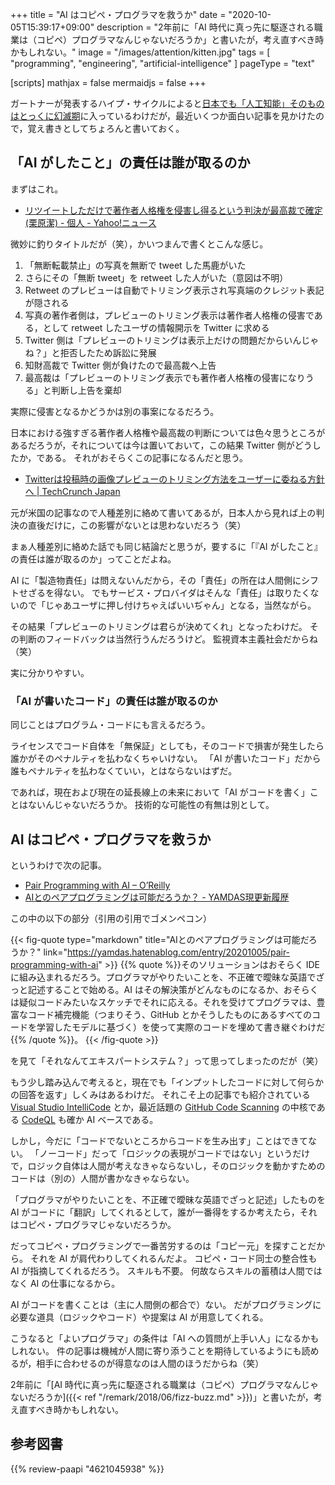 +++
title = "AI はコピペ・プログラマを救うか"
date =  "2020-10-05T15:39:17+09:00"
description = "2年前に「AI 時代に真っ先に駆逐される職業は（コピペ）プログラマなんじゃないだろうか」と書いたが，考え直すべき時かもしれない。"
image = "/images/attention/kitten.jpg"
tags = [ "programming", "engineering", "artificial-intelligence" ]
pageType = "text"

[scripts]
  mathjax = false
  mermaidjs = false
+++

ガートナーが発表するハイプ・サイクルによると[日本でも「人工知能」そのものはとっくに幻滅期](https://www.publickey1.jp/blog/20/5gdevops2020.html "日本において、5Gやエッジコンピューティングは過度な期待、DevOpsは幻滅期。ガートナー「日本における未来志向型インフラ・テクノロジのハイプ・サイクル：2020年」を発表 － Publickey")に入っているわけだが，最近いくつか面白い記事を見かけたので，覚え書きとしてちょろんと書いておく。

## 「AI がしたこと」の責任は誰が取るのか

まずはこれ。

- [リツイートしただけで著作者人格権を侵害し得るという判決が最高裁で確定(栗原潔) - 個人 - Yahoo!ニュース](https://news.yahoo.co.jp/byline/kuriharakiyoshi/20200721-00189305/)

微妙に釣りタイトルだが（笑），かいつまんで書くとこんな感じ。

1. 「無断転載禁止」の写真を無断で tweet した馬鹿がいた
2. さらにその「無断 tweet」を retweet した人がいた（意図は不明）
3. Retweet のプレビューは自動でトリミング表示され写真端のクレジット表記が隠される
4. 写真の著作者側は，プレビューのトリミング表示は著作者人格権の侵害である，として retweet したユーザの情報開示を Twitter に求める
5. Twitter 側は「プレビューのトリミングは表示上だけの問題だからいんじゃね？」と拒否したため訴訟に発展
6. 知財高裁で Twitter 側が負けたので最高裁へ上告
6. 最高裁は「プレビューのトリミング表示でも著作者人格権の侵害になりうる」と判断し上告を棄却

実際に侵害となるかどうかは別の事案になるだろう。

日本における強すぎる著作者人格権や最高裁の判断については色々思うところがあるだろうが，それについては今は置いておいて，この結果 Twitter 側がどうしたか，である。
それがおそらくこの記事になるんだと思う。

- [Twitterは投稿時の画像プレビューのトリミング方法をユーザーに委ねる方針へ  |  TechCrunch Japan](https://jp.techcrunch.com/2020/10/04/2020-10-02-twitter-may-let-users-choose-how-to-crop-image-previews-after-bias-scrutiny/)

元が米国の記事なので人種差別に絡めて書いてあるが，日本人から見れば上の判決の直後だけに，この影響がないとは思わないだろう（笑）

まぁ人種差別に絡めた話でも同じ結論だと思うが，要するに「『AI がしたこと』の責任は誰が取るのか」ってことだよね。

AI に「製造物責任」は問えないんだから，その「責任」の所在は人間側にシフトせざるを得ない。
でもサービス・プロバイダはそんな「責任」は取りたくないので「じゃあユーザに押し付けちゃえばいいぢゃん」となる，当然ながら。

その結果「プレビューのトリミングは君らが決めてくれ」となったわけだ。
その判断のフィードバックは当然行うんだろうけど。
監視資本主義社会だからね（笑）

実に分かりやすい。

### 「AI が書いたコード」の責任は誰が取るのか

同じことはプログラム・コードにも言えるだろう。

ライセンスでコード自体を「無保証」としても，そのコードで損害が発生したら誰かがそのペナルティを払わなくちゃいけない。
「AI が書いたコード」だから誰もペナルティを払わなくていい，とはならないはずだ。

であれば，現在および現在の延長線上の未来において「AI がコードを書く」ことはないんじゃないだろうか。
技術的な可能性の有無は別として。

## AI はコピペ・プログラマを救うか

というわけで次の記事。

- [Pair Programming with AI – O’Reilly](https://www.oreilly.com/radar/pair-programming-with-ai/)
- [AIとのペアプログラミングは可能だろうか？ - YAMDAS現更新履歴](https://yamdas.hatenablog.com/entry/20201005/pair-programming-with-ai)

この中の以下の部分（引用の引用でゴメンペコン）

{{< fig-quote type="markdown" title="AIとのペアプログラミングは可能だろうか？" link="https://yamdas.hatenablog.com/entry/20201005/pair-programming-with-ai" >}}
{{% quote %}}そのソリューションはおそらく IDE に組み込まれるだろう。プログラマがやりたいことを、不正確で曖昧な英語でざっと記述することで始める。AI はその解決策がどんなものになるか、おそらくは疑似コードみたいなスケッチでそれに応える。それを受けてプログラマは、豊富なコード補完機能（つまりそう、GitHub とかそうしたものにあるすべてのコードを学習したモデルに基づく）を使って実際のコードを埋めて書き継ぐわけだ{{% /quote %}}。
{{< /fig-quote >}}

を見て「それなんてエキスパートシステム？」って思ってしまったのだが（笑）

もう少し踏み込んで考えると，現在でも「インプットしたコードに対して何らかの回答を返す」しくみはあるわけだ。
それこそ上の記事でも紹介されている [Visual Studio IntelliCode] とか，最近話題の [GitHub Code Scanning] の中核である [CodeQL] も確か AI ベースである。

しかし，今だに「コードでないところからコードを生み出す」ことはできてない。
「ノーコード」だって「ロジックの表現がコードではない」というだけで，ロジック自体は人間が考えなきゃならないし，そのロジックを動かすためのコードは（別の）人間が書かなきゃならない。

「プログラマがやりたいことを、不正確で曖昧な英語でざっと記述」したものを AI がコードに「翻訳」してくれるとして，誰が一番得をするか考えたら，それはコピペ・プログラマじゃないだろうか。

だってコピペ・プログラミングで一番苦労するのは「コピー元」を探すことだから。
それを AI が肩代わりしてくれるんだよ。
コピペ・コード同士の整合性も AI が指摘してくれるだろう。
スキルも不要。
何故ならスキルの蓄積は人間ではなく AI の仕事になるから。

AI がコードを書くことは（主に人間側の都合で）ない。
だがプログラミングに必要な道具（ロジックやコード）や提案は AI が用意してくれる。

こうなると「よいプログラマ」の条件は「AI への質問が上手い人」になるかもしれない。
件の記事は機械が人間に寄り添うことを期待しているようにも読めるが，相手に合わせるのが得意なのは人間のほうだからね（笑）

2年前に「[AI 時代に真っ先に駆逐される職業は（コピペ）プログラマなんじゃないだろうか]({{< ref "/remark/2018/06/fizz-buzz.md" >}})」と書いたが，考え直すべき時かもしれない。

[Visual Studio IntelliCode]: https://visualstudio.microsoft.com/ja/services/intellicode/ "Visual Studio IntelliCode | Visual Studio - Visual Studio"
[GitHub Code Scanning]: https://iamninad.com/github-code-scanning/
[CodeQL]: https://securitylab.github.com/tools/codeql "CodeQL - GitHub Security Lab"

## 参考図書

{{% review-paapi "4621045938" %}} <!-- いかにして問題をとくか -->
